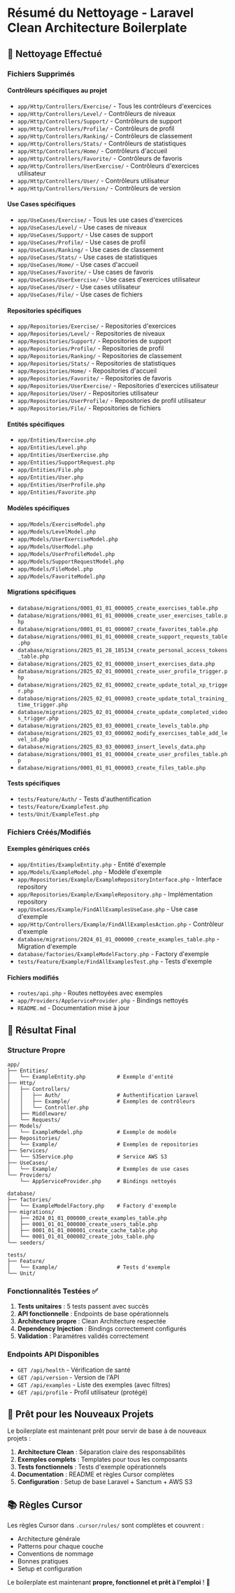 # Résumé du Nettoyage - Laravel Clean Architecture Boilerplate

## 🧹 Nettoyage Effectué

### Fichiers Supprimés

#### Contrôleurs spécifiques au projet
- `app/Http/Controllers/Exercise/` - Tous les contrôleurs d'exercices
- `app/Http/Controllers/Level/` - Contrôleurs de niveaux
- `app/Http/Controllers/Support/` - Contrôleurs de support
- `app/Http/Controllers/Profile/` - Contrôleurs de profil
- `app/Http/Controllers/Ranking/` - Contrôleurs de classement
- `app/Http/Controllers/Stats/` - Contrôleurs de statistiques
- `app/Http/Controllers/Home/` - Contrôleurs d'accueil
- `app/Http/Controllers/Favorite/` - Contrôleurs de favoris
- `app/Http/Controllers/UserExercise/` - Contrôleurs d'exercices utilisateur
- `app/Http/Controllers/User/` - Contrôleurs utilisateur
- `app/Http/Controllers/Version/` - Contrôleurs de version

#### Use Cases spécifiques
- `app/UseCases/Exercise/` - Tous les use cases d'exercices
- `app/UseCases/Level/` - Use cases de niveaux
- `app/UseCases/Support/` - Use cases de support
- `app/UseCases/Profile/` - Use cases de profil
- `app/UseCases/Ranking/` - Use cases de classement
- `app/UseCases/Stats/` - Use cases de statistiques
- `app/UseCases/Home/` - Use cases d'accueil
- `app/UseCases/Favorite/` - Use cases de favoris
- `app/UseCases/UserExercise/` - Use cases d'exercices utilisateur
- `app/UseCases/User/` - Use cases utilisateur
- `app/UseCases/File/` - Use cases de fichiers

#### Repositories spécifiques
- `app/Repositories/Exercise/` - Repositories d'exercices
- `app/Repositories/Level/` - Repositories de niveaux
- `app/Repositories/Support/` - Repositories de support
- `app/Repositories/Profile/` - Repositories de profil
- `app/Repositories/Ranking/` - Repositories de classement
- `app/Repositories/Stats/` - Repositories de statistiques
- `app/Repositories/Home/` - Repositories d'accueil
- `app/Repositories/Favorite/` - Repositories de favoris
- `app/Repositories/UserExercise/` - Repositories d'exercices utilisateur
- `app/Repositories/User/` - Repositories utilisateur
- `app/Repositories/UserProfile/` - Repositories de profil utilisateur
- `app/Repositories/File/` - Repositories de fichiers

#### Entités spécifiques
- `app/Entities/Exercise.php`
- `app/Entities/Level.php`
- `app/Entities/UserExercise.php`
- `app/Entities/SupportRequest.php`
- `app/Entities/File.php`
- `app/Entities/User.php`
- `app/Entities/UserProfile.php`
- `app/Entities/Favorite.php`

#### Modèles spécifiques
- `app/Models/ExerciseModel.php`
- `app/Models/LevelModel.php`
- `app/Models/UserExerciseModel.php`
- `app/Models/UserModel.php`
- `app/Models/UserProfileModel.php`
- `app/Models/SupportRequestModel.php`
- `app/Models/FileModel.php`
- `app/Models/FavoriteModel.php`

#### Migrations spécifiques
- `database/migrations/0001_01_01_000005_create_exercises_table.php`
- `database/migrations/0001_01_01_000006_create_user_exercises_table.php`
- `database/migrations/0001_01_01_000007_create_favorites_table.php`
- `database/migrations/0001_01_01_000008_create_support_requests_table.php`
- `database/migrations/2025_01_28_185134_create_personal_access_tokens_table.php`
- `database/migrations/2025_02_01_000000_insert_exercises_data.php`
- `database/migrations/2025_02_01_000001_create_user_profile_trigger.php`
- `database/migrations/2025_02_01_000002_create_update_total_xp_trigger.php`
- `database/migrations/2025_02_01_000003_create_update_total_training_time_trigger.php`
- `database/migrations/2025_02_01_000004_create_update_completed_videos_trigger.php`
- `database/migrations/2025_03_03_000001_create_levels_table.php`
- `database/migrations/2025_03_03_000002_modify_exercises_table_add_level_id.php`
- `database/migrations/2025_03_03_000003_insert_levels_data.php`
- `database/migrations/0001_01_01_000004_create_user_profiles_table.php`
- `database/migrations/0001_01_01_000003_create_files_table.php`

#### Tests spécifiques
- `tests/Feature/Auth/` - Tests d'authentification
- `tests/Feature/ExampleTest.php`
- `tests/Unit/ExampleTest.php`

### Fichiers Créés/Modifiés

#### Exemples génériques créés
- `app/Entities/ExampleEntity.php` - Entité d'exemple
- `app/Models/ExampleModel.php` - Modèle d'exemple
- `app/Repositories/Example/ExampleRepositoryInterface.php` - Interface repository
- `app/Repositories/Example/ExampleRepository.php` - Implémentation repository
- `app/UseCases/Example/FindAllExamplesUseCase.php` - Use case d'exemple
- `app/Http/Controllers/Example/FindAllExamplesAction.php` - Contrôleur d'exemple
- `database/migrations/2024_01_01_000000_create_examples_table.php` - Migration d'exemple
- `database/factories/ExampleModelFactory.php` - Factory d'exemple
- `tests/Feature/Example/FindAllExamplesTest.php` - Tests d'exemple

#### Fichiers modifiés
- `routes/api.php` - Routes nettoyées avec exemples
- `app/Providers/AppServiceProvider.php` - Bindings nettoyés
- `README.md` - Documentation mise à jour

## 🎯 Résultat Final

### Structure Propre
```
app/
├── Entities/
│   └── ExampleEntity.php          # Exemple d'entité
├── Http/
│   ├── Controllers/
│   │   ├── Auth/                  # Authentification Laravel
│   │   ├── Example/               # Exemples de contrôleurs
│   │   └── Controller.php
│   ├── Middleware/
│   └── Requests/
├── Models/
│   └── ExampleModel.php           # Exemple de modèle
├── Repositories/
│   └── Example/                   # Exemples de repositories
├── Services/
│   └── S3Service.php              # Service AWS S3
├── UseCases/
│   └── Example/                   # Exemples de use cases
└── Providers/
    └── AppServiceProvider.php     # Bindings nettoyés

database/
├── factories/
│   └── ExampleModelFactory.php    # Factory d'exemple
├── migrations/
│   ├── 2024_01_01_000000_create_examples_table.php
│   ├── 0001_01_01_000000_create_users_table.php
│   ├── 0001_01_01_000001_create_cache_table.php
│   └── 0001_01_01_000002_create_jobs_table.php
└── seeders/

tests/
├── Feature/
│   └── Example/                   # Tests d'exemple
└── Unit/
```

### Fonctionnalités Testées ✅

1. **Tests unitaires** : 5 tests passent avec succès
2. **API fonctionnelle** : Endpoints de base opérationnels
3. **Architecture propre** : Clean Architecture respectée
4. **Dependency Injection** : Bindings correctement configurés
5. **Validation** : Paramètres validés correctement

### Endpoints API Disponibles

- `GET /api/health` - Vérification de santé
- `GET /api/version` - Version de l'API
- `GET /api/examples` - Liste des exemples (avec filtres)
- `GET /api/profile` - Profil utilisateur (protégé)

## 🚀 Prêt pour les Nouveaux Projets

Le boilerplate est maintenant prêt pour servir de base à de nouveaux projets :

1. **Architecture Clean** : Séparation claire des responsabilités
2. **Exemples complets** : Templates pour tous les composants
3. **Tests fonctionnels** : Tests d'exemple opérationnels
4. **Documentation** : README et règles Cursor complètes
5. **Configuration** : Setup de base Laravel + Sanctum + AWS S3

## 📚 Règles Cursor

Les règles Cursor dans `.cursor/rules/` sont complètes et couvrent :
- Architecture générale
- Patterns pour chaque couche
- Conventions de nommage
- Bonnes pratiques
- Setup et configuration

Le boilerplate est maintenant **propre, fonctionnel et prêt à l'emploi** ! 🎉 
